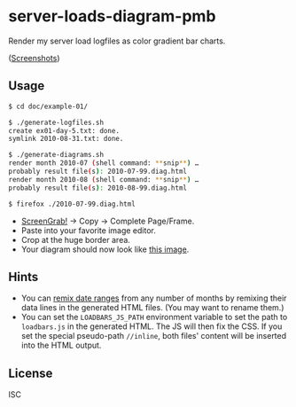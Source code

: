 ﻿
<!--#echo json="package.json" key="name" underline="=" -->
server-loads-diagram-pmb
========================
<!--/#echo -->

<!--#echo json="package.json" key="description" -->
Render my server load logfiles as color gradient bar charts.
<!--/#echo -->
([Screenshots](https://github.com/mk-pmb/server-loads-diagram-pmb-js/tree/screenshots))


Usage
-----

```bash
$ cd doc/example-01/

$ ./generate-logfiles.sh
create ex01-day-5.txt: done.
symlink 2010-08-31.txt: done.

$ ./generate-diagrams.sh
render month 2010-07 (shell command: **snip**) …
probably result file(s): 2010-07-99.diag.html
render month 2010-08 (shell command: **snip**) …
probably result file(s): 2010-08-99.diag.html

$ firefox ./2010-07-99.diag.html
```
  * [ScreenGrab!](screengrab) -> Copy -> Complete Page/Frame.
  * Paste into your favorite image editor.
  * Crop at the huge border area.
  * Your diagram should now look like [this image][img-ex01-07].


Hints
-----

  * You can [remix date ranges][img-ex01-07] from any number of months by
    remixing their data lines in the generated HTML files.
    (You may want to rename them.)
  * You can set the `LOADBARS_JS_PATH` environment variable to set the path
    to `loadbars.js` in the generated HTML. The JS will then fix the CSS.
    If you set the special pseudo-path `//inline`, both files' content
    will be inserted into the HTML output.




<!--#toc stop="scan" -->


  [screengrab]: http://www.s3blog.org/screengrab.html
  [img-ex01-07]: https://github.com/mk-pmb/server-loads-diagram-pmb-js/raw/screenshots/example-01.2010-07.png
  [img-ex01-mix]: https://github.com/mk-pmb/server-loads-diagram-pmb-js/raw/screenshots/example-01.remixed.png


License
-------
<!--#echo json="package.json" key=".license" -->
ISC
<!--/#echo -->
